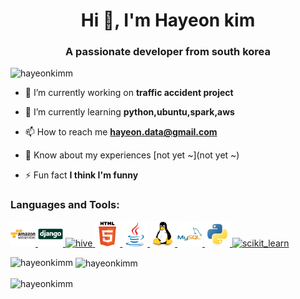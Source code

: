 <h1 align="center">Hi 👋, I'm Hayeon kim</h1>
<h3 align="center">A passionate developer from south korea</h3>

<p align="left"> <img src="https://komarev.com/ghpvc/?username=hayeonkimm&label=Profile%20views&color=0e75b6&style=flat" alt="hayeonkimm" /> </p>

- 🔭 I’m currently working on **traffic accident project**

- 🌱 I’m currently learning **python,ubuntu,spark,aws**

- 📫 How to reach me **hayeon.data@gmail.com**

- 📄 Know about my experiences [not yet ~](not yet ~)

- ⚡ Fun fact **I think I'm funny**


<h3 align="left">Languages and Tools:</h3>
<p align="left"> <a href="https://aws.amazon.com" target="_blank"> <img src="https://raw.githubusercontent.com/devicons/devicon/master/icons/amazonwebservices/amazonwebservices-original-wordmark.svg" alt="aws" width="40" height="40"/> </a> <a href="https://www.djangoproject.com/" target="_blank"> <img src="https://raw.githubusercontent.com/devicons/devicon/master/icons/django/django-original.svg" alt="django" width="40" height="40"/> </a> <a href="https://hive.apache.org/" target="_blank"> <img src="https://www.vectorlogo.zone/logos/apache_hive/apache_hive-icon.svg" alt="hive" width="40" height="40"/> </a> <a href="https://www.w3.org/html/" target="_blank"> <img src="https://raw.githubusercontent.com/devicons/devicon/master/icons/html5/html5-original-wordmark.svg" alt="html5" width="40" height="40"/> </a> <a href="https://www.java.com" target="_blank"> <img src="https://raw.githubusercontent.com/devicons/devicon/master/icons/java/java-original.svg" alt="java" width="40" height="40"/> </a> <a href="https://www.linux.org/" target="_blank"> <img src="https://raw.githubusercontent.com/devicons/devicon/master/icons/linux/linux-original.svg" alt="linux" width="40" height="40"/> </a> <a href="https://www.mysql.com/" target="_blank"> <img src="https://raw.githubusercontent.com/devicons/devicon/master/icons/mysql/mysql-original-wordmark.svg" alt="mysql" width="40" height="40"/> </a> <a href="https://www.python.org" target="_blank"> <img src="https://raw.githubusercontent.com/devicons/devicon/master/icons/python/python-original.svg" alt="python" width="40" height="40"/> </a> <a href="https://scikit-learn.org/" target="_blank"> <img src="https://upload.wikimedia.org/wikipedia/commons/0/05/Scikit_learn_logo_small.svg" alt="scikit_learn" width="40" height="40"/> </a> </p>

<p><img align="left" src="https://github-readme-stats.vercel.app/api/top-langs?username=hayeonkimm&show_icons=true&locale=en&layout=compact" alt="hayeonkimm" /></p>

<p>&nbsp;<img align="center" src="https://github-readme-stats.vercel.app/api?username=hayeonkimm&show_icons=true&locale=en" alt="hayeonkimm" /></p>

<p><img align="center" src="https://github-readme-streak-stats.herokuapp.com/?user=hayeonkimm&" alt="hayeonkimm" /></p>

